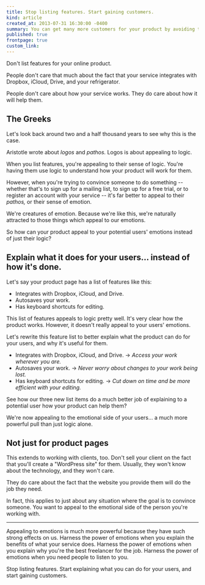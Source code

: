 ```yaml
---
title: Stop listing features. Start gaining customers.
kind: article
created_at: 2013-07-31 16:30:00 -0400
summary: You can get many more customers for your product by avoiding the common trap of listing features, and instead appealing to emotions.
published: true
frontpage: true
custom_link: 
---
```


Don't list features for your online product.

People don't care that much about the fact that your service integrates with Dropbox, iCloud, Drive, and your refrigerator.

People don't care about how your service works. They do care about how it will help them.

## The Greeks

Let's look back around two and a half thousand years to see why this is the case.

Aristotle wrote about *logos* and *pathos.* Logos is about appealing to logic.

When you list features, you're appealing to their sense of logic. You're having them use logic to understand how your product will work for them.

However, when you're trying to convince someone to do something -- whether that's to sign up for a mailing list, to sign up for a free trial, or to register an account with your service -- it's far better to appeal to their *pathos,* or their sense of emotion.

We're creatures of emotion. Because we're like this, we're naturally attracted to those things which appeal to our emotions.

So how can your product appeal to your potential users' emotions instead of just their logic?

## Explain what it does for your users... instead of how it's done.

Let's say your product page has a list of features like this:

* Integrates with Dropbox, iCloud, and Drive.
* Autosaves your work.
* Has keyboard shortcuts for editing.

This list of features appeals to logic pretty well. It's very clear how the product works. However, it doesn't really appeal to your users' emotions.

Let's rewrite this feature list to better explain what the product can do for your users, and why it's useful for them.

* Integrates with Dropbox, iCloud, and Drive. -> *Access your work wherever you are.*
* Autosaves your work. -> *Never worry about changes to your work being lost.*
* Has keyboard shortcuts for editing. -> *Cut down on time and be more efficient with your editing.*

See how our three new list items do a much better job of explaining to a potential user how your product can help them?

We're now appealing to the emotional side of your users... a much more powerful pull than just logic alone.

## Not just for product pages

This extends to working with clients, too. Don't sell your client on the fact that you'll create a "WordPress site" for them. Usually, they won't know about the technology, and they won't care.

They do care about the fact that the website you provide them will do the job they need.

In fact, this applies to just about any situation where the goal is to convince someone. You want to appeal to the emotional side of the person you're working with.

***

Appealing to emotions is much more powerful because they have such strong effects on us. Harness the power of emotions when you explain the benefits of what your service does. Harness the power of emotions when you explain why you're the best freelancer for the job. Harness the power of emotions when you need people to listen to you.

Stop listing features. Start explaining what you can do for your users, and start gaining customers.
